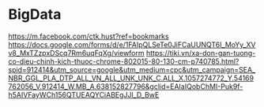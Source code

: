 # BigData
https://m.facebook.com/ctk.hust?ref=bookmarks
https://docs.google.com/forms/d/e/1FAIpQLSeTe0JiFCaUUNQT6I_MoYy_XVv8_MxTZzpxDScq7Rm6uqFqXg/viewform
https://tiki.vn/xa-don-gan-tuong-co-dieu-chinh-kich-thuoc-chrome-802015-80-130-cm-p740785.html?spid=912414&utm_source=google&utm_medium=cpc&utm_campaign=SEA_NBR_GGL_PLA_DTP_ALL_VN_ALL_UNK_UNK_C.ALL_X.1057274772_Y.54169762056_V.912414_W.MB_A.638152827796&gclid=EAIaIQobChMI-Puk9f-h5AIVFayWCh156QTUEAQYCiABEgJJl_D_BwE
